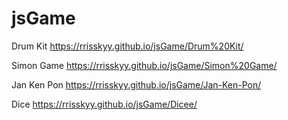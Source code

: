 # jsGame


Drum Kit
https://rrisskyy.github.io/jsGame/Drum%20Kit/

Simon Game
https://rrisskyy.github.io/jsGame/Simon%20Game/

Jan Ken Pon
https://rrisskyy.github.io/jsGame/Jan-Ken-Pon/

Dice
https://rrisskyy.github.io/jsGame/Dicee/
